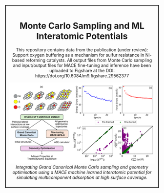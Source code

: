 <div style="border: 2px solid #000; padding: 10px; margin-bottom: 20px;">
  <h1 align="center">Monte Carlo Sampling and ML Interatomic Potentials</h1>
  <p align="center">
    This repository contains data from the publication (under review): Support oxygen buffering as a mechanism for sulfur resistance in Ni-based reforming catalysts. All output files from Monte Carlo sampling and input/output files for MACE fine-tuning and inference have been uploaded to Figshare at the DOI: https://doi.org/10.6084/m9.figshare.29562377 
  </p>
  <p align="center">
    <img src="Overview.png" width="800" />
    <br>
    <em>Integrating Grand Canonical Monte Carlo sampling and geometry optimisation using a MACE machine learned interatomic potential for simulating multicomponent adsorption at high surface coverage.</em>
  </p>
</div>
